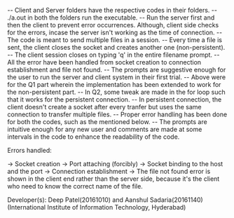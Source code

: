 -- Client and Server folders have the respective codes in their folders.
-- ./a.out in both the folders run the executable.
-- Run the server first and then the client to prevent error occurrences.
   Although, client side checks for the errors, incase the server isn't working as the time of connection.
-- The code is meant to send multiple files in a session.
-- Every time a file is sent, the client closes the socket and creates another one (non-persistent).
-- The client session closes on typing 'q' in the entire filename prompt.
-- All the error have been handled from socket creation to connection establishment and file not found.
-- The prompts are suggestive enough for the user to run the server and client system in their first trial.
-- Above were for the Q1 part wherein the implementation has been extended to work for the non-persistent part.
-- In Q2, some tweak are made in the for loop such that it works for the persistent connection.
-- In persistent connection, the client doesn't create a socket after every tranfer but uses the same connection
   to transfer multiple files.
-- Proper error handling has been done for both the codes, such as the mentioned below.
-- The prompts are intuitive enough for any new user and comments are made at some intervals in the code to enhance
   the readability of the code.

Errors handled:

-> Socket creation
-> Port attaching (forcibly)
-> Socket binding to the host and the port
-> Connection establishment
-> The file not found error is shown in the client end rather than the server side, because
   it's the client who need to know the correct name of the file.

Developer(s): Deep Patel(20161010) and Aanshul Sadaria(20161140) 
	      (International Institute of Information Technology, Hyderabad)
